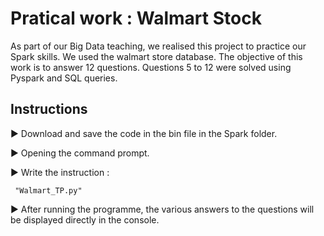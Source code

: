 # Pratical work : Walmart Stock

As part of our Big Data teaching, we realised this project to practice our Spark skills.
We used the walmart store database.
The objective of this work is to answer 12 questions.
Questions 5 to 12 were solved using Pyspark and SQL queries.

## Instructions
:arrow_forward: Download and save the code in the bin file in the Spark folder.

:arrow_forward: Opening the command prompt.

:arrow_forward: Write the instruction : 

     "Walmart_TP.py"

:arrow_forward: After running the programme, the various answers to the questions will be displayed directly in the console.
